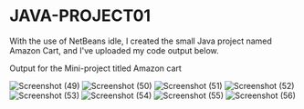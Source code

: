 ﻿# JAVA-PROJECT01

With the use of NetBeans idle, I created the small Java project named Amazon Cart, and I've uploaded my code output below.

Output for the Mini-project titled Amazon cart

![Screenshot (49)](https://github.com/user-attachments/assets/adb26f92-83a5-406e-ae1e-4e2baecd7b58)
![Screenshot (50)](https://github.com/user-attachments/assets/66fa77af-779d-438d-9d45-14c57e1301b7)
![Screenshot (51)](https://github.com/user-attachments/assets/76af984a-b187-4cee-8f7a-2a92b9be0bab)
![Screenshot (52)](https://github.com/user-attachments/assets/74b1a6f6-a463-479d-aca5-c90d7c3a21b8)
![Screenshot (53)](https://github.com/user-attachments/assets/5f768493-88cc-4346-b8ac-4ffa412a3ac8)
![Screenshot (54)](https://github.com/user-attachments/assets/b4449b13-6679-4eef-8a88-11b9a9cda5d4)
![Screenshot (55)](https://github.com/user-attachments/assets/a6bc9717-ac86-4ecf-888e-2f97a067f66f)
![Screenshot (56)](https://github.com/user-attachments/assets/31927389-273c-4c99-8f6e-8f3e13b4b1fc)

